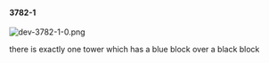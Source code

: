 #### 3782-1
![dev-3782-1-0.png](https://github.com/lil-lab/nlvr/raw/master/nlvr/dev/images/2/dev-3782-1-0.png "dev-3782-1-0.png")

there is exactly one tower which has a blue block over a black block